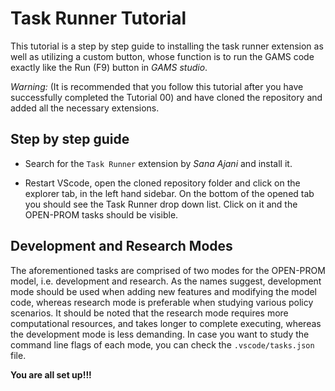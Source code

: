 # Task Runner Tutorial

This tutorial is a step by step guide to installing the task runner extension as well as utilizing a custom button, whose function is to run the GAMS code exactly like the Run (F9) button in *GAMS studio*.

*Warning:*
(It is recommended that you follow this tutorial after you have successfully completed the Tutorial 00) and have cloned the repository and added all the necessary extensions.

## Step by step guide

- Search for the `Task Runner` extension by _Sana Ajani_ and install it.

- Restart VScode, open the cloned repository folder and click on the explorer tab, in the left hand sidebar. On the bottom of the opened tab you should see the Task Runner drop down list. Click on it and the OPEN-PROM tasks should be visible.

## Development and Research Modes
The aforementioned tasks are comprised of two modes for the OPEN-PROM model, i.e. development and research. As the names suggest, development mode should be used when adding new features and modifying the model code, whereas research mode is preferable when studying various policy scenarios. It should be noted that the research mode requires more computational resources, and takes longer to complete executing, whereas the development mode is less demanding. In case you want to study the command line flags of each mode, you can check the `.vscode/tasks.json` file.

**You are all set up!!!**
